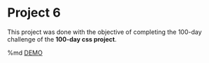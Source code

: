 # Project 6
This project was done with the objective of completing the 100-day challenge of the **100-day css project**.

%md <a href="https://tonguedesdev.github.io/100-days-css/" target="_blank"> DEMO </a>
